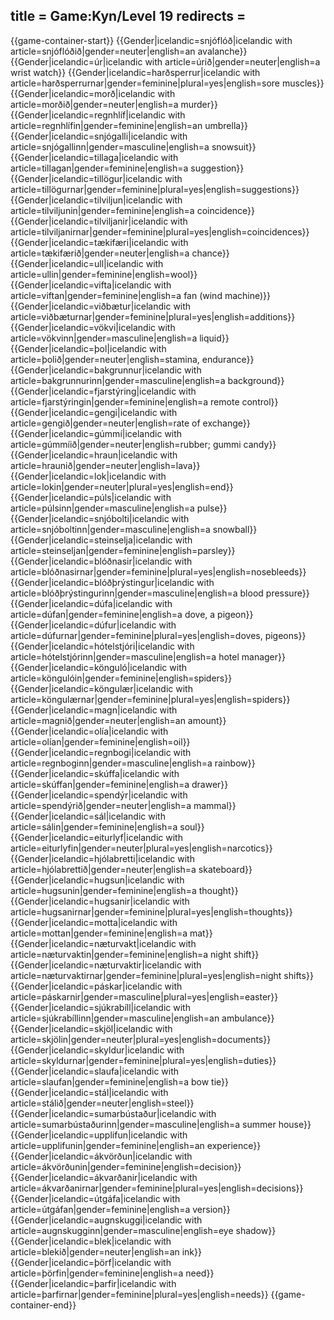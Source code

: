 title = Game:Kyn/Level 19
redirects =
---

{{game-container-start}}
{{Gender|icelandic=snjóflóð|icelandic with article=snjóflóðið|gender=neuter|english=an avalanche}}
{{Gender|icelandic=úr|icelandic with article=úrið|gender=neuter|english=a wrist watch}}
{{Gender|icelandic=harðsperrur|icelandic with article=harðsperrurnar|gender=feminine|plural=yes|english=sore muscles}}
{{Gender|icelandic=morð|icelandic with article=morðið|gender=neuter|english=a murder}}
{{Gender|icelandic=regnhlíf|icelandic with article=regnhlífin|gender=feminine|english=an umbrella}}
{{Gender|icelandic=snjógalli|icelandic with article=snjógallinn|gender=masculine|english=a snowsuit}}
{{Gender|icelandic=tillaga|icelandic with article=tillagan|gender=feminine|english=a suggestion}}
{{Gender|icelandic=tillögur|icelandic with article=tillögurnar|gender=feminine|plural=yes|english=suggestions}}
{{Gender|icelandic=tilviljun|icelandic with article=tilviljunin|gender=feminine|english=a coincidence}}
{{Gender|icelandic=tilviljanir|icelandic with article=tilviljanirnar|gender=feminine|plural=yes|english=coincidences}}
{{Gender|icelandic=tækifæri|icelandic with article=tækifærið|gender=neuter|english=a chance}}
{{Gender|icelandic=ull|icelandic with article=ullin|gender=feminine|english=wool}}
{{Gender|icelandic=vifta|icelandic with article=viftan|gender=feminine|english=a fan (wind machine)}}
{{Gender|icelandic=viðbætur|icelandic with article=viðbæturnar|gender=feminine|plural=yes|english=additions}}
{{Gender|icelandic=vökvi|icelandic with article=vökvinn|gender=masculine|english=a liquid}}
{{Gender|icelandic=þol|icelandic with article=þolið|gender=neuter|english=stamina, endurance}}
{{Gender|icelandic=bakgrunnur|icelandic with article=bakgrunnurinn|gender=masculine|english=a background}}
{{Gender|icelandic=fjarstýring|icelandic with article=fjarstýringin|gender=feminine|english=a remote control}}
{{Gender|icelandic=gengi|icelandic with article=gengið|gender=neuter|english=rate of exchange}}
{{Gender|icelandic=gúmmí|icelandic with article=gúmmíið|gender=neuter|english=rubber; gummi candy}}
{{Gender|icelandic=hraun|icelandic with article=hraunið|gender=neuter|english=lava}}
{{Gender|icelandic=lok|icelandic with article=lokin|gender=neuter|plural=yes|english=end}}
{{Gender|icelandic=púls|icelandic with article=púlsinn|gender=masculine|english=a pulse}}
{{Gender|icelandic=snjóbolti|icelandic with article=snjóboltinn|gender=masculine|english=a snowball}}
{{Gender|icelandic=steinselja|icelandic with article=steinseljan|gender=feminine|english=parsley}}
{{Gender|icelandic=blóðnasir|icelandic with article=blóðnasirnar|gender=feminine|plural=yes|english=nosebleeds}}
{{Gender|icelandic=blóðþrýstingur|icelandic with article=blóðþrýstingurinn|gender=masculine|english=a blood pressure}}
{{Gender|icelandic=dúfa|icelandic with article=dúfan|gender=feminine|english=a dove, a pigeon}}
{{Gender|icelandic=dúfur|icelandic with article=dúfurnar|gender=feminine|plural=yes|english=doves, pigeons}}
{{Gender|icelandic=hótelstjóri|icelandic with article=hótelstjórinn|gender=masculine|english=a hotel manager}}
{{Gender|icelandic=könguló|icelandic with article=köngulóin|gender=feminine|english=spiders}}
{{Gender|icelandic=köngulær|icelandic with article=köngulærnar|gender=feminine|plural=yes|english=spiders}}
{{Gender|icelandic=magn|icelandic with article=magnið|gender=neuter|english=an amount}}
{{Gender|icelandic=olía|icelandic with article=olían|gender=feminine|english=oil}}
{{Gender|icelandic=regnbogi|icelandic with article=regnboginn|gender=masculine|english=a rainbow}}
{{Gender|icelandic=skúffa|icelandic with article=skúffan|gender=feminine|english=a drawer}}
{{Gender|icelandic=spendýr|icelandic with article=spendýrið|gender=neuter|english=a mammal}}
{{Gender|icelandic=sál|icelandic with article=sálin|gender=feminine|english=a soul}}
{{Gender|icelandic=eiturlyf|icelandic with article=eiturlyfin|gender=neuter|plural=yes|english=narcotics}}
{{Gender|icelandic=hjólabretti|icelandic with article=hjólabrettið|gender=neuter|english=a skateboard}}
{{Gender|icelandic=hugsun|icelandic with article=hugsunin|gender=feminine|english=a thought}}
{{Gender|icelandic=hugsanir|icelandic with article=hugsanirnar|gender=feminine|plural=yes|english=thoughts}}
{{Gender|icelandic=motta|icelandic with article=mottan|gender=feminine|english=a mat}}
{{Gender|icelandic=næturvakt|icelandic with article=næturvaktin|gender=feminine|english=a night shift}}
{{Gender|icelandic=næturvaktir|icelandic with article=næturvaktirnar|gender=feminine|plural=yes|english=night shifts}}
{{Gender|icelandic=páskar|icelandic with article=páskarnir|gender=masculine|plural=yes|english=easter}}
{{Gender|icelandic=sjúkrabíll|icelandic with article=sjúkrabíllinn|gender=masculine|english=an ambulance}}
{{Gender|icelandic=skjöl|icelandic with article=skjölin|gender=neuter|plural=yes|english=documents}}
{{Gender|icelandic=skyldur|icelandic with article=skyldurnar|gender=feminine|plural=yes|english=duties}}
{{Gender|icelandic=slaufa|icelandic with article=slaufan|gender=feminine|english=a bow tie}}
{{Gender|icelandic=stál|icelandic with article=stálið|gender=neuter|english=steel}}
{{Gender|icelandic=sumarbústaður|icelandic with article=sumarbústaðurinn|gender=masculine|english=a summer house}}
{{Gender|icelandic=upplifun|icelandic with article=upplifunin|gender=feminine|english=an experience}}
{{Gender|icelandic=ákvörðun|icelandic with article=ákvörðunin|gender=feminine|english=decision}}
{{Gender|icelandic=ákvarðanir|icelandic with article=ákvarðanirnar|gender=feminine|plural=yes|english=decisions}}
{{Gender|icelandic=útgáfa|icelandic with article=útgáfan|gender=feminine|english=a version}}
{{Gender|icelandic=augnskuggi|icelandic with article=augnskugginn|gender=masculine|english=eye shadow}}
{{Gender|icelandic=blek|icelandic with article=blekið|gender=neuter|english=an ink}}
{{Gender|icelandic=þörf|icelandic with article=þörfin|gender=feminine|english=a need}}
{{Gender|icelandic=þarfir|icelandic with article=þarfirnar|gender=feminine|plural=yes|english=needs}}
{{game-container-end}}